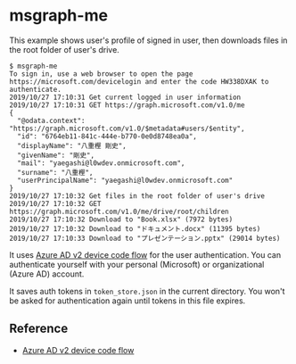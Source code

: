 # msgraph-me

This example shows user's profile of signed in user, then downloads files in the root folder of user's drive.

```console
$ msgraph-me
To sign in, use a web browser to open the page https://microsoft.com/devicelogin and enter the code HW338DXAK to authenticate.
2019/10/27 17:10:31 Get current logged in user information
2019/10/27 17:10:31 GET https://graph.microsoft.com/v1.0/me
{
  "@odata.context": "https://graph.microsoft.com/v1.0/$metadata#users/$entity",
  "id": "6764eb11-841c-444e-b770-0e0d8748ea0a",
  "displayName": "八重樫 剛史",
  "givenName": "剛史",
  "mail": "yaegashi@l0wdev.onmicrosoft.com",
  "surname": "八重樫",
  "userPrincipalName": "yaegashi@l0wdev.onmicrosoft.com"
}
2019/10/27 17:10:32 Get files in the root folder of user's drive
2019/10/27 17:10:32 GET https://graph.microsoft.com/v1.0/me/drive/root/children
2019/10/27 17:10:32 Download to "Book.xlsx" (7972 bytes)
2019/10/27 17:10:32 Download to "ドキュメント.docx" (11395 bytes)
2019/10/27 17:10:33 Download to "プレゼンテーション.pptx" (29014 bytes)
```

It uses [Azure AD v2 device code flow] for the user authentication.
You can authenticate yourself with your personal (Microsoft) or organizational (Azure AD) account.

It saves auth tokens in `token_store.json` in the current directory.
You won't be asked for authentication again until tokens in this file expires.

## Reference

- [Azure AD v2 device code flow]

[Azure AD v2 device code flow]: https://docs.microsoft.com/ja-jp/azure/active-directory/develop/v2-oauth2-device-code